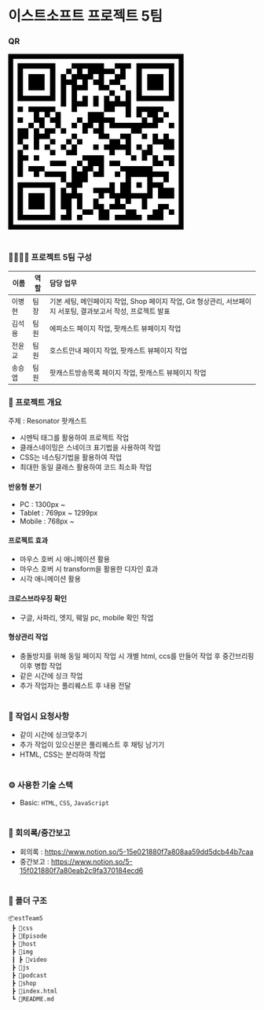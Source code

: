 # 이스트소프트 프로젝트 5팀
### QR
<img src="./img/qr.png">
<br><br>

### :family_man_man_boy_boy: 프로젝트 5팀 구성
|이름|역할|담당 업무                                                                                                     |
|---|----|:-------------------------------------------------------------------------------------------------------------|
|이병현|팀장|기본 세팅, 메인페이지 작업, Shop 페이지 작업, Git 형상관리, 서브페이지 서포팅, 결과보고서 작성, 프로젝트 발표|
|김석용|팀원|에피소드 페이지 작업, 팟캐스트 뷰페이지 작업                                                                    |
|전윤교|팀원|호스트안내 페이지 작업, 팟캐스트 뷰페이지 작업                                                                  |
|송승엽|팀원|팟캐스트방송목록 페이지 작업, 팟캐스트 뷰페이지 작업                                                             |

### :receipt: 프로젝트 개요
주제 : Resonator 팟캐스트
- 시멘틱 태그를 활용하여 프로젝트 작업
- 클래스네이밍은 스네이크 표기법을 사용하여 작업
- CSS는 네스팅기법을 활용하여 작업
- 최대한 동일 클래스 활용하여 코드 최소화 작업

#### 반응형 분기
- PC : 1300px ~
- Tablet : 769px ~ 1299px 
- Mobile : 768px ~

#### 프로젝트 효과
- 마우스 호버 시 애니메이션 활용
- 마우스 호버 시 transform을 활용한 디자인 효과
- 시각 애니메이션 활용

#### 크로스브라우징 확인
- 구글, 사파리, 엣지, 웨일 pc, mobile 확인 작업

#### 형상관리 작업
- 충돌방지를 위해 동일 페이지 작업 시 개별 html, ccs를 만들어 작업 후 중간브리핑 이후 병합 작업
- 같은 시간에 싱크 작업
- 추가 작업자는 풀리퀘스트 후 내용 전달
<br><br>

### :martial_arts_uniform: 작업시 요청사항
- 같이 시간에 싱크맞추기
- 추가 작업이 있으신분은 풀리퀘스트 후 채팅 남기기
- HTML, CSS는 분리하여 작업
<br><br>

### :gear:️ 사용한 기술 스택
- Basic: `HTML`, `CSS`, `JavaScript`
<br><br>

### :calendar: 회의록/중간보고
- 회의록 : https://www.notion.so/5-15e021880f7a808aa59dd5dcb44b7caa
- 중간보고 : https://www.notion.so/5-15f021880f7a80eab2c9fa370184ecd6
<br><br>

### :open_file_folder: 폴더 구조
```
📦estTeam5
 ┣ 📂css
 ┣ 📂Episode
 ┣ 📂host
 ┣ 📂img
 ┃ ┣ 📂video
 ┣ 📂js
 ┣ 📂podcast
 ┣ 📂shop
 ┣ 📜index.html
 ┗ 📜README.md
 ```
